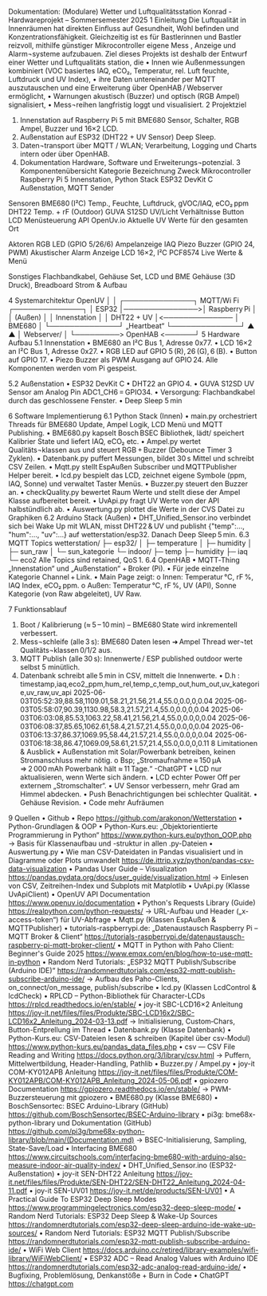Dokumentation: (Modulare) Wetter  und Luftqualitätsstation
Konrad - Hardwareprojekt – Sommersemester 2025
1 Einleitung
  Die Luftqualität in Innenräumen hat direkten Einfluss auf Gesundheit, Wohl befinden und Konzentrationsfähigkeit. Gleichzeitig ist es für Bastlerinnen und Bastler reizvoll, mithilfe günstiger Mikrocontroller eigene Mess , Anzeige  und Alarm¬systeme aufzubauen. Ziel dieses Projekts ist deshalb der Entwurf einer Wetter  und Luftqualitäts station, die
  •	Innen  wie Außenmessungen kombiniert (VOC basiertes IAQ, eCO₂, Temperatur, rel. Luft feuchte, Luftdruck und UV Index),
  •	ihre Daten untereinander per MQTT auszutauschen und eine Erweiterung über OpenHAB / Webserver ermöglicht,
  •	Warnungen akustisch (Buzzer) und optisch (RGB Ampel) signalisiert,
  •	Mess¬reihen langfristig loggt und visualisiert.
2 Projektziel
  1.	Innenstation auf Raspberry Pi 5 mit BME680 Sensor, Schalter, RGB Ampel, Buzzer und 16×2 LCD.
  2.	Außenstation auf ESP32 (DHT22 + UV Sensor) Deep Sleep.
  3.	Daten¬transport über MQTT / WLAN; Verarbeitung, Logging und Charts intern oder über OpenHAB.
  4.	Dokumentation Hardware, Software und Erweiterungs¬potenzial.
3 Komponentenübersicht
  Kategorie    Bezeichnung    Zweck
  Mikrocontroller
    Raspberry Pi 5	Innenstation, Python Stack
  	ESP32 DevKit C	Außenstation, MQTT Sender
  
  Sensoren	BME680 (I²C)	Temp., Feuchte, Luftdruck, gVOC/IAQ, eCO₂ ppm
  	DHT22	Temp. + rF (Outdoor)
  	GUVA S12SD	UV/Licht Verhältnisse
   	Button	LCD Menüsteuerung
    API	OpenUv.io	Aktuelle UV Werte für den gesamten Ort
  
  Aktoren	RGB LED (GPIO 5/26/6)	Ampelanzeige IAQ
  	Piezo Buzzer (GPIO 24, PWM)	Akustischer Alarm
    Anzeige	LCD 16×2, I²C PCF8574	Live Werte & Menü
  
  Sonstiges	Flachbandkabel,
    Gehäuse Set, LCD und BME Gehäuse (3D Druck), Breadboard	Strom & Aufbau
  



4 Systemarchitektur
                              OpenUV
                                 │
                                 │
┌──────────────┐   MQTT/Wi Fi   ┌──────────────┐
│   ESP32      │───────────────>│ Raspberry Pi  │
│  (Außen)     │                │ Innenstation │
│ DHT22 + UV   │<────────────── │   BME680     │
└──────────────┘  „Heartbeat“   └──────────────┘
        ▲                           ▲
        │          Webserver/       │
        └─────────>  OpenHAB  <──────┘
5 Hardware Aufbau
  5.1 Innenstation
  •	BME680 an I²C Bus 1, Adresse 0x77.
  •	LCD 16×2 an I²C Bus 1, Adresse 0x27.
  •	RGB LED auf GPIO 5 (R), 26 (G), 6 (B).
  •	Button auf GPIO 17.
  •	Piezo Buzzer als PWM Ausgang auf GPIO 24.
  Alle Komponenten werden vom Pi gespeist.
    
  5.2 Außenstation
  •	ESP32 DevKit C
  •	DHT22 an GPIO 4.
  •	GUVA S12SD UV Sensor am Analog Pin ADC1_CH6 = GPIO34.
  •	Versorgung: Flachbandkabel durch das geschlossene Fenster.
  •	Deep Sleep 5 min
  
6 Software Implementierung
  6.1 Python Stack (Innen)
  •	main.py orchestriert Threads für BME680 Update, Ampel Logik, LCD Menü und MQTT Publishing.
  •	BME680.py kapselt Bosch BSEC Bibliothek, lädt/ speichert Kalibrier State und liefert IAQ, eCO₂ etc.
  •	Ampel.py wertet Qualitäts¬klassen aus und steuert RGB + Buzzer (Debounce Timer 3 Zyklen).
  •	Datenbank.py puffert Messungen, bildet 30 s Mittel und schreibt CSV Zeilen.
  •	Mqtt.py stellt EspAußen Subscriber und MQTTPublisher Helper bereit.
  •	lcd.py bespielt das LCD, zeichnet eigene Symbole (ppm, IAQ, Sonne) und verwaltet Taster Menüs.
  •	Buzzer.py steuert den Buzzer an.
  •	checkQuality.py bewertet Raum Werte und stellt diese der Ampel Klasse aufbereitet bereit.
  •	UvApi.py fragt UV Werte von der API halbstündlich ab.
  •	Auswertung.py plottet die Werte in der CVS Datei zu Graphiken
  6.2 Arduino Stack (Außen)
  •	DHT_Unified_Sensor.ino verbindet sich bei Wake Up mit WLAN, misst DHT22 & UV und publisht {"temp":…, "hum":…, "uv":…} auf wetterstation/esp32. Danach Deep Sleep 5 min.
  6.3 MQTT Topics
  wetterstation/
  ├─ esp32/
  │  ├─ temperature
  │  ├─ humidity
  │  ├─ sun_raw
  │  └─ sun_kategorie
  └─ indoor/
     ├─ temp
     ├─ humidity
     ├─ iaq
     └─ eco2
  Alle Topics sind retained, QoS 1.
  6.4 OpenHAB
  •	MQTT‐Thing „Innenstation“ und „Außenstation“ + Broker (Pi).
  •	Für jede einzelne Kategorie Channel + Link.
  •	Main Page zeigt:
  o	Innen: Temperatur °C, rF %, IAQ Index, eCO₂ ppm.
  o	Außen: Temperatur °C, rF %, UV (API), Sonne Kategorie (von Raw abgeleitet), UV Raw. 
   
7 Funktionsablauf
  1.	Boot / Kalibrierung (≈ 5 – 10 min) – BME680 State wird inkrementell verbessert.
  2.	Mess¬schleife (alle 3 s): BME680 Daten lesen ➜ Ampel Thread wer¬tet Qualitäts¬klassen 0/1/2 aus.
  3.	MQTT Publish (alle 30 s): Innenwerte / ESP published outdoor werte selbst 5 minütlich.
  4.	Datenbank schreibt alle 5 min in CSV, mittelt die Innenwerte.
  •	D.h :	timestamp,iaq,eco2_ppm,hum_rel,temp_c,temp_out,hum_out,uv_kategorie,uv_raw,uv_api
   	2025-06-03T05:52:39,88.58,1109.01,58.21,21.56,21.4,55.0,0.0,0,0.04
   	2025-06-03T05:58:07,90.39,1130.98,58.3,21.57,21.4,55.0,0.0,0,0.04
   	2025-06-03T06:03:08,85.53,1063.22,58.41,21.56,21.4,55.0,0.0,0,0.04
   	2025-06-03T06:08:37,85.65,1062.61,58.4,21.57,21.4,55.0,0.0,0,0.04
   	2025-06-03T06:13:37,86.37,1069.95,58.44,21.57,21.4,55.0,0.0,0,0.04
   	2025-06-03T06:18:38,86.47,1069.09,58.61,21.57,21.4,55.0,0.0,0,0.11
8 Limitationen & Ausblick
  •	Außenstation mit Solar/Powerbank betreiben, keinen Stromanschluss mehr nötig.
  o	Bsp; „Stromaufnahme ≈ 150 µA ⇒ 2 000 mAh Powerbank hält ≈ 11 Tage.“ 
  -ChatGPT
  •	LCD nur aktualisieren, wenn Werte sich ändern.
  •	LCD echter Power Off per externem „Stromschalter“.
  •	UV Sensor verbessern, mehr Grad am Himmel abdecken.
  •	Push Benachrichtigungen bei schlechter Qualität.
  •	Gehäuse Revision.
  •	Code mehr Aufräumen


9 Quellen
•	Github
•	Repo
https://github.com/arakonon/Wetterstation
•	Python-Grundlagen & OOP
•	Python-Kurs.eu: „Objektorientierte Programmierung in Python“
https://www.python-kurs.eu/python_OOP.php
→ Basis für Klassenaufbau und -struktur in allen .py-Dateien
•	Auswertung.py
•	Wie man CSV-Dateidaten in Pandas visualisiert und in Diagramme oder Plots umwandelt
https://de.ittrip.xyz/python/pandas-csv-data-visualization
•	Pandas User Guide – Visualization
https://pandas.pydata.org/docs/user_guide/visualization.html
→ Einlesen von CSV, Zeitreihen-Index und Subplots mit Matplotlib
•	UvApi.py (Klasse UvApiClient)
•	OpenUV API Documentation
https://www.openuv.io/documentation
•	Python's Requests Library (Guide)
https://realpython.com/python-requests/
→ URL-Aufbau und Header („x-access-token“) für UV-Abfrage
•	Mqtt.py (Klassen EspAußen & MQTTPublisher)
•	tutorials-raspberrypi.de: „Datenaustausch Raspberry Pi – MQTT Broker & Client“
https://tutorials-raspberrypi.de/datenaustausch-raspberry-pi-mqtt-broker-client/
•	MQTT in Python with Paho Client: Beginner's Guide 2025
https://www.emqx.com/en/blog/how-to-use-mqtt-in-python
•	Random Nerd Tutorials: „ESP32 MQTT Publish/Subscribe (Arduino IDE)“
https://randomnerdtutorials.com/esp32-mqtt-publish-subscribe-arduino-ide/
→ Aufbau des Paho-Clients, on_connect/on_message, publish/subscribe
•	lcd.py (Klassen LcdControl & lcdCheck)
•	RPLCD – Python-Bibliothek für Character-LCDs
https://rplcd.readthedocs.io/en/stable/
•	joy-it SBC-LCD16×2 Anleitung
https://joy-it.net/files/files/Produkte/SBC-LCD16x2/SBC-LCD16x2_Anleitung_2024-03-13.pdf
→ Initialisierung, Custom‐Chars, Button-Entprellung im Thread
•	Datenbank.py (Klasse Datenbank)
•	Python-Kurs.eu: CSV-Dateien lesen & schreiben (Kapitel über csv-Modul)
https://www.python-kurs.eu/pandas_data_files.php
•	csv — CSV File Reading and Writing
https://docs.python.org/3/library/csv.html
→ Puffern, Mittelwertbildung, Header-Handling, Pathlib
•	Buzzer.py / Ampel.py
•	joy-it COM-KY012APB Anleitung
https://joy-it.net/files/files/Produkte/COM-KY012APB/COM-KY012APB_Anleitung_2024-05-06.pdf
•	gpiozero Documentation
https://gpiozero.readthedocs.io/en/stable/
→ PWM-Buzzersteuerung mit gpiozero
•	BME680.py (Klasse BME680)
•	BoschSensortec: BSEC Arduino-Library (GitHub)
https://github.com/BoschSensortec/BSEC-Arduino-library
•	pi3g: bme68x-python-library und Dokumentation (GitHub)
https://github.com/pi3g/bme68x-python-library/blob/main/(Documentation.md)
→ BSEC-Initialisierung, Sampling, State-Save/Load
•	Interfacing BME680
https://www.circuitschools.com/interfacing-bme680-with-arduino-also-measure-indoor-air-quality-index/
•	DHT_Unified_Sensor.ino (ESP32-Außenstation)
•	joy-it SEN-DHT22 Anleitung
https://joy-it.net/files/files/Produkte/SEN-DHT22/SEN-DHT22_Anleitung_2024-04-11.pdf
•	joy-it SEN-UV01
https://joy-it.net/de/products/SEN-UV01
•	A Practical Guide To ESP32 Deep Sleep Modes
https://www.programmingelectronics.com/esp32-deep-sleep-mode/
•	Random Nerd Tutorials: ESP32 Deep Sleep & Wake-Up Sources
https://randomnerdtutorials.com/esp32-deep-sleep-arduino-ide-wake-up-sources/
•	Random Nerd Tutorials: ESP32 MQTT Publish/Subscribe
https://randomnerdtutorials.com/esp32-mqtt-publish-subscribe-arduino-ide/
•	WiFi Web Client
https://docs.arduino.cc/retired/library-examples/wifi-library/WiFiWebClient/
•	ESP32 ADC – Read Analog Values with Arduino IDE
https://randomnerdtutorials.com/esp32-adc-analog-read-arduino-ide/
•	Bugfixing, Problemlösung, Denkanstöße + Burn in Code
•	ChatGPT
https://chatgpt.com

